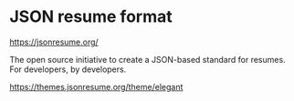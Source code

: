 # JSON resume format
https://jsonresume.org/


The open source initiative to create a JSON-based standard for resumes. 
For developers, by developers.


https://themes.jsonresume.org/theme/elegant
